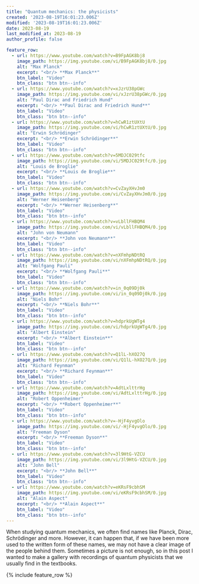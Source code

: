```yaml
---
title: "Quantum mechanics: the physicists"
created: '2023-08-19T16:01:23.006Z'
modified: '2023-08-19T16:01:23.006Z'
date: 2023-08-19
last_modified_at: 2023-08-19
author_profile: false

feature_row:
  - url: https://www.youtube.com/watch?v=B9FpAGK8bj8
    image_path: https://img.youtube.com/vi/B9FpAGK8bj8/0.jpg
    alt: "Max Planck"
    excerpt: "<br/> **Max Planck**"
    btn_label: "Video"
    btn_class: "btn btn--info"
  - url: https://www.youtube.com/watch?v=xJzrU38pGWc
    image_path: https://img.youtube.com/vi/xJzrU38pGWc/0.jpg
    alt: "Paul Dirac and Friedrich Hund"
    excerpt: "<br/> **Paul Dirac and Friedrich Hund**"
    btn_label: "Video"
    btn_class: "btn btn--info"
  - url: https://www.youtube.com/watch?v=hCwR1ztUXtU
    image_path: https://img.youtube.com/vi/hCwR1ztUXtU/0.jpg
    alt: "Erwin Schrödinger"
    excerpt: "<br/> **Erwin Schrödinger**"
    btn_label: "Video"
    btn_class: "btn btn--info"
  - url: https://www.youtube.com/watch?v=5MDJC029tfc
    image_path: https://img.youtube.com/vi/5MDJC029tfc/0.jpg
    alt: "Louis de Broglie"
    excerpt: "<br/> **Louis de Broglie**"
    btn_label: "Video"
    btn_class: "btn btn--info"
  - url: https://www.youtube.com/watch?v=CvZayXHvJm0
    image_path: https://img.youtube.com/vi/CvZayXHvJm0/0.jpg
    alt: "Werner Heisenberg"
    excerpt: "<br/> **Werner Heisenberg**"
    btn_label: "Video"
    btn_class: "btn btn--info"
  - url: https://www.youtube.com/watch?v=vLbllFHBQM4
    image_path: https://img.youtube.com/vi/vLbllFHBQM4/0.jpg
    alt: "John von Neumann"
    excerpt: "<br/> **John von Neumann**"
    btn_label: "Video"
    btn_class: "btn btn--info"
  - url: https://www.youtube.com/watch?v=nXFmhpNDtRQ
    image_path: https://img.youtube.com/vi/nXFmhpNDtRQ/0.jpg
    alt: "Wolfgang Pauli"
    excerpt: "<br/> **Wolfgang Pauli**"
    btn_label: "Video"
    btn_class: "btn btn--info"
  - url: https://www.youtube.com/watch?v=in_0q09Dj0k
    image_path: https://img.youtube.com/vi/in_0q09Dj0k/0.jpg
    alt: "Niels Bohr"
    excerpt: "<br/> **Niels Bohr**"
    btn_label: "Video"
    btn_class: "btn btn--info"
  - url: https://www.youtube.com/watch?v=hdprkUgWTg4
    image_path: https://img.youtube.com/vi/hdprkUgWTg4/0.jpg
    alt: "Albert Einstein"
    excerpt: "<br/> **Albert Einstein**"
    btn_label: "Video"
    btn_class: "btn btn--info"
  - url: https://www.youtube.com/watch?v=Q1lL-hXO27Q
    image_path: https://img.youtube.com/vi/Q1lL-hXO27Q/0.jpg
    alt: "Richard Feynman"
    excerpt: "<br/> **Richard Feynman**"
    btn_label: "Video"
    btn_class: "btn btn--info"
  - url: https://www.youtube.com/watch?v=AdtLxlttrHg
    image_path: https://img.youtube.com/vi/AdtLxlttrHg/0.jpg
    alt: "Robert Oppenheimer"
    excerpt: "<br/> **Robert Oppenheimer**"
    btn_label: "Video"
    btn_class: "btn btn--info"
  - url: https://www.youtube.com/watch?v=-HjF4yvgOlo
    image_path: https://img.youtube.com/vi/-HjF4yvgOlo/0.jpg
    alt: "Freeman Dyson"
    excerpt: "<br/> **Freeman Dyson**"
    btn_label: "Video"
    btn_class: "btn btn--info"
  - url: https://www.youtube.com/watch?v=3l9HtG-VZCU
    image_path: https://img.youtube.com/vi/3l9HtG-VZCU/0.jpg
    alt: "John Bell"
    excerpt: "<br/> **John Bell**"
    btn_label: "Video"
    btn_class: "btn btn--info"
  - url: https://www.youtube.com/watch?v=eKRsF9cbhSM
    image_path: https://img.youtube.com/vi/eKRsF9cbhSM/0.jpg
    alt: "Alain Aspect"
    excerpt: "<br/> **Alain Aspect**"   
    btn_label: "Video"
    btn_class: "btn btn--info"
---
```


When studying quantum mechanics, we often find names like Planck, Dirac, Schrödinger and more. However, it can happen that, if we have been more used to the written form of these names, we may not have a clear image of the people behind them. Sometimes a picture is not enough, so in this post I wanted to make a gallery with recordings of quantum physicists that we usually find in the textbooks.

{% include feature_row %}

